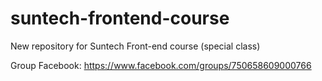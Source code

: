 # suntech-frontend-course
New repository for Suntech Front-end course (special class)

Group Facebook: https://www.facebook.com/groups/750658609000766
